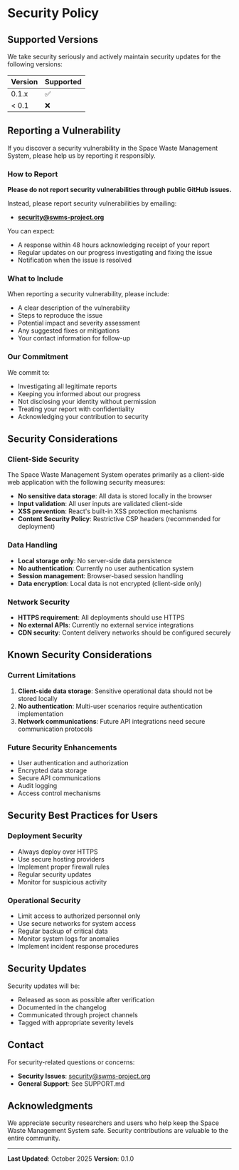 # Security Policy

## Supported Versions

We take security seriously and actively maintain security updates for the following versions:

| Version | Supported          |
| ------- | ------------------ |
| 0.1.x   | :white_check_mark: |
| < 0.1   | :x:                |

## Reporting a Vulnerability

If you discover a security vulnerability in the Space Waste Management System, please help us by reporting it responsibly.

### How to Report

**Please do not report security vulnerabilities through public GitHub issues.**

Instead, please report security vulnerabilities by emailing:
- **security@swms-project.org**

You can expect:
- A response within 48 hours acknowledging receipt of your report
- Regular updates on our progress investigating and fixing the issue
- Notification when the issue is resolved

### What to Include

When reporting a security vulnerability, please include:

- A clear description of the vulnerability
- Steps to reproduce the issue
- Potential impact and severity assessment
- Any suggested fixes or mitigations
- Your contact information for follow-up

### Our Commitment

We commit to:
- Investigating all legitimate reports
- Keeping you informed about our progress
- Not disclosing your identity without permission
- Treating your report with confidentiality
- Acknowledging your contribution to security

## Security Considerations

### Client-Side Security

The Space Waste Management System operates primarily as a client-side web application with the following security measures:

- **No sensitive data storage**: All data is stored locally in the browser
- **Input validation**: All user inputs are validated client-side
- **XSS prevention**: React's built-in XSS protection mechanisms
- **Content Security Policy**: Restrictive CSP headers (recommended for deployment)

### Data Handling

- **Local storage only**: No server-side data persistence
- **No authentication**: Currently no user authentication system
- **Session management**: Browser-based session handling
- **Data encryption**: Local data is not encrypted (client-side only)

### Network Security

- **HTTPS requirement**: All deployments should use HTTPS
- **No external APIs**: Currently no external service integrations
- **CDN security**: Content delivery networks should be configured securely

## Known Security Considerations

### Current Limitations

1. **Client-side data storage**: Sensitive operational data should not be stored locally
2. **No authentication**: Multi-user scenarios require authentication implementation
3. **Network communications**: Future API integrations need secure communication protocols

### Future Security Enhancements

- User authentication and authorization
- Encrypted data storage
- Secure API communications
- Audit logging
- Access control mechanisms

## Security Best Practices for Users

### Deployment Security

- Always deploy over HTTPS
- Use secure hosting providers
- Implement proper firewall rules
- Regular security updates
- Monitor for suspicious activity

### Operational Security

- Limit access to authorized personnel only
- Use secure networks for system access
- Regular backup of critical data
- Monitor system logs for anomalies
- Implement incident response procedures

## Security Updates

Security updates will be:
- Released as soon as possible after verification
- Documented in the changelog
- Communicated through project channels
- Tagged with appropriate severity levels

## Contact

For security-related questions or concerns:
- **Security Issues**: security@swms-project.org
- **General Support**: See SUPPORT.md

## Acknowledgments

We appreciate security researchers and users who help keep the Space Waste Management System safe. Security contributions are valuable to the entire community.

---

**Last Updated**: October 2025
**Version**: 0.1.0